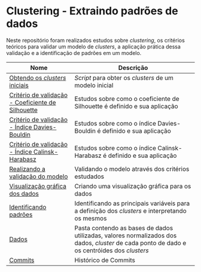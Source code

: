 # Clustering - Extraindo padrões de dados

Neste repositório foram realizados estudos sobre *clustering*, os critérios teóricos para validar um modelo de *clusters*, a aplicação prática dessa validação e a identificação de padrões em um modelo.

| Nome | Descrição |
| -- | --|
| [Obtendo os *clusters* iniciais](https://github.com/lucasbalponti/Clustering-e-padroes-de-dados/blob/main/0%20-%20Obtendo%20os%20clusters%20iniciais.ipynb) | *Script* para obter os *clusters* de um modelo inicial |
| [Critério de validação - Coeficiente de Silhouette](https://github.com/lucasbalponti/Clustering-e-padroes-de-dados/blob/main/1%20-%20Crit%C3%A9rio%20de%20valida%C3%A7%C3%A3o%20-%20Coeficiente%20de%20Silhouette.ipynb) | Estudos sobre como o coeficiente de Silhouette é definido e sua aplicação |
| [Critério de validação - Índice Davies-Bouldin](https://github.com/lucasbalponti/Clustering-e-padroes-de-dados/blob/main/2%20-%20Crit%C3%A9rio%20de%20valida%C3%A7%C3%A3o%20-%20%C3%8Dndice%20Davies-Bouldin.ipynb) | Estudos sobre como o índice Davies-Bouldin é definido e sua aplicação |
| [Critério de validação - Índice Calinsk-Harabasz](https://github.com/lucasbalponti/Clustering-e-padroes-de-dados/blob/main/3%20-%20Crit%C3%A9rio%20de%20valida%C3%A7%C3%A3o%20-%20%C3%8Dndice%20Calinsk-Harabasz.ipynb) | Estudos sobre como o índice Calinsk-Harabasz é definido e sua aplicação |
| [Realizando a validação do modelo](https://github.com/lucasbalponti/Clustering-e-padroes-de-dados/blob/main/4%20-%20Realizando%20a%20valida%C3%A7%C3%A3o%20do%20modelo.ipynb) | Validando o modelo através dos critérios estudados |
| [Visualização gráfica dos dados](https://github.com/lucasbalponti/Clustering-e-padroes-de-dados/blob/main/5%20-%20Visualiza%C3%A7%C3%A3o%20gr%C3%A1fica%20dos%20dados.ipynb) | Criando uma visualização gráfica para os dados |
| [Identificando padrões](https://github.com/lucasbalponti/Clustering-e-padroes-de-dados/blob/main/6%20-%20Identificando%20padr%C3%B5es.ipynb) | Identificando as principais variáveis para a definição dos *clusters* e interpretando os mesmos |
| [Dados](https://github.com/lucasbalponti/Clustering-e-padroes-de-dados/tree/main/Dados) | Pasta contendo as bases de dados utilizadas, valores normalizados dos dados, *cluster* de cada ponto de dado e os centróides dos *clusters* |
| [Commits](https://github.com/lucasbalponti/Clustering-e-padroes-de-dados/commits/main) | Histórico de Commits |